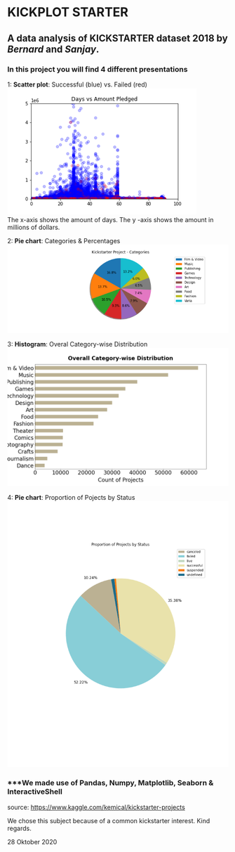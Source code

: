 # **KICKPLOT STARTER**
## **A data analysis of KICKSTARTER dataset 2018 by *Bernard* and *Sanjay*.**

### **In this project you will find 4 different presentations**

1: **Scatter plot**: Successful (blue) vs. Failed (red)  
![Scatter](scatter_daysvspledged.png)  
The x-axis shows the amount of days.  The y -axis shows the amount in millions of dollars.  

2: **Pie chart**: Categories & Percentages
![Pie](pie_categories.png)

3: **Histogram**: Overal Category-wise Distribution  
![Hist](bar_overallcategorywisedistribution.png)

4: **Pie chart**: Proportion of Pojects by Status  
![PieII](pie_proportionofprojectsbystatus.png)

### ***We made use of Pandas, Numpy, Matplotlib, Seaborn & InteractiveShell
source: https://www.kaggle.com/kemical/kickstarter-projects


We chose this subject because of a common kickstarter interest.  Kind regards.

28 Oktober 2020
